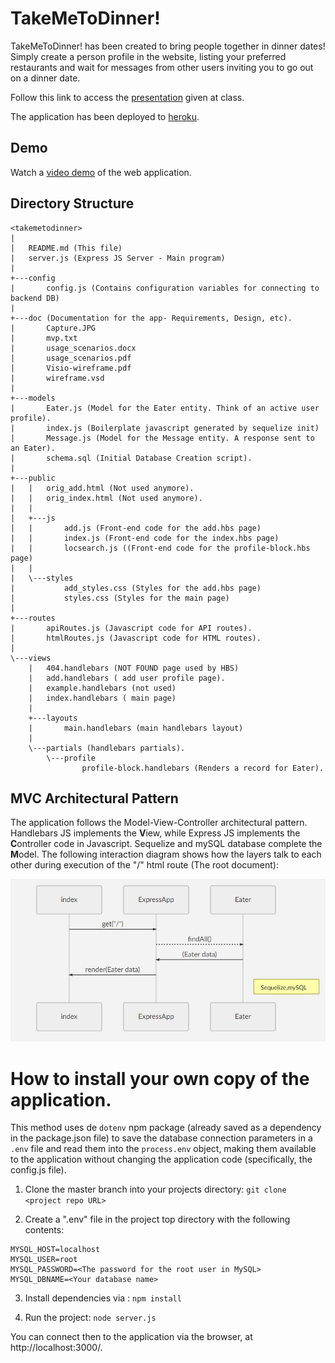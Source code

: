 
# TakeMeToDinner!

TakeMeToDinner! has been created to bring people together in dinner dates!  Simply create a person profile in the website, listing your preferred restaurants and wait for messages from other users inviting you to go out on a dinner date.

Follow this link to access the  [presentation](https://docs.google.com/presentation/d/1P-z2EgPEMKeqQ9i8zOfBQQJ4x8PMYfyv-ms-lFjG80g/edit?usp=sharing) given at class.

The application has been deployed to [heroku](https://fathomless-river-03862.herokuapp.com/). 


## Demo
Watch a [video demo](https://youtu.be/dKTcadWloh4) of the web application.



## Directory Structure

    <takemetodinner>
    |
    |   README.md (This file)
    |   server.js (Express JS Server - Main program)
    |   
    +---config
    |       config.js (Contains configuration variables for connecting to backend DB)
    |       
    +---doc (Documentation for the app- Requirements, Design, etc).
    |       Capture.JPG 
    |       mvp.txt
    |       usage_scenarios.docx
    |       usage_scenarios.pdf
    |       Visio-wireframe.pdf
    |       wireframe.vsd
    |       
    +---models
    |       Eater.js (Model for the Eater entity. Think of an active user profile). 
    |       index.js (Boilerplate javascript generated by sequelize init)
    |       Message.js (Model for the Message entity. A response sent to an Eater). 
    |       schema.sql (Initial Database Creation script).
    |       
    +---public
    |   |   orig_add.html (Not used anymore).
    |   |   orig_index.html (Not used anymore).
    |   |   
    |   +---js
    |   |       add.js (Front-end code for the add.hbs page)
    |   |       index.js (Front-end code for the index.hbs page)
    |   |       locsearch.js ((Front-end code for the profile-block.hbs page)
    |   |       
    |   \---styles
    |           add_styles.css (Styles for the add.hbs page)
    |           styles.css (Styles for the main page)
    |           
    +---routes
    |       apiRoutes.js (Javascript code for API routes).
    |       htmlRoutes.js (Javascript code for HTML routes).
    |       
    \---views
        |   404.handlebars (NOT FOUND page used by HBS)
        |   add.handlebars ( add user profile page).
        |   example.handlebars (not used)
        |   index.handlebars ( main page)
        |   
        +---layouts
        |       main.handlebars (main handlebars layout)
        |       
        \---partials (handlebars partials).
            \---profile
                    profile-block.handlebars (Renders a record for Eater).


## MVC Architectural Pattern
The application follows the Model-View-Controller architectural pattern.  Handlebars JS implements the **V**iew, while Express JS implements the **C**ontroller code in Javascript.  Sequelize and mySQL database complete the **M**odel. 
The following interaction diagram shows how the layers talk to each other during execution of the "/" html route (The root document): 

!["/" HTML Route ](./doc/root_interaction_UML.JPG)

# How to install your own copy of the application.  

This method uses de ```dotenv``` npm package (already saved as a dependency in the package.json file) to save the database connection parameters in a ```.env``` file and read them into 
the ```process.env``` object, making them available to the application without changing the application code (specifically, the config.js file).

1) Clone the master branch into your projects directory:
```git clone <project repo URL>```

2) Create a ".env" file in the project top directory with the following contents:
```
MYSQL_HOST=localhost
MYSQL_USER=root
MYSQL_PASSWORD=<The password for the root user in MySQL>
MYSQL_DBNAME=<Your database name>
```

3) Install dependencies via : 
```npm install```

4) Run the project:
``` node server.js ```

You can connect then to the application via the browser, at http://localhost:3000/.
